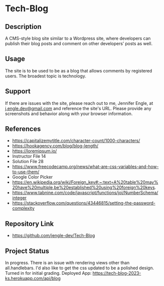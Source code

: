 # Tech-Blog

## Description
A CMS-style blog site similar to a Wordpress site, where developers can publish their blog posts and comment on other developers’ posts as well. 

## Usage
The site is to be used to be as a blog that allows comments by registered users. The broadest topic is technology.

## Support
If there are issues with the site, please reach out to me, Jennifer Engle, at j.engle.dev@gmail.com and reference the site's URL. Please provide any screenshots and behavior along with your browser information.

## References
* https://capitalizemytitle.com/character-count/1000-characters/
* https://hookagency.com/blog/blog-length/
* https://loremipsum.io/
* Instructor File 14
* Solution File 28
* https://www.freecodecamp.org/news/what-are-css-variables-and-how-to-use-them/
* Google Color Picker
* https://en.wikipedia.org/wiki/Foreign_key#:~:text=A%20table%20may%20have%20multiple,be%20established%20using%20foreign%20keys. 
* https://www.tabnine.com/code/javascript/functions/joi/NumberSchema/integer
* https://stackoverflow.com/questions/43446815/setting-the-password-complexity

## Repository Link
* https://github.com/jengle-dev/Tech-Blog

## Project Status
In progress. There is an issue with rendering views other than all.handlebars. I'd also like to get the css updated to be a polished design.
Turned in for initial grading.
Deployed App: https://tech-blog-2023-ks.herokuapp.com/api/blog 